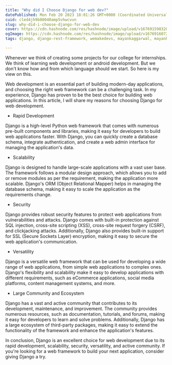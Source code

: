 ```yaml
---
title: "Why did I Choose Django for web dev?"
datePublished: Mon Feb 20 2023 18:01:26 GMT+0000 (Coordinated Universal Time)
cuid: cled4jh9b00040amp5vhwcvun
slug: why-did-i-choose-django-for-web-dev
cover: https://cdn.hashnode.com/res/hashnode/image/upload/v1676915983203/99099fa4-8878-4434-a98e-93706d1d01ae.png
ogImage: https://cdn.hashnode.com/res/hashnode/image/upload/v1676916072329/8fdae053-f107-458d-9400-8238fc6168d8.png
tags: django, django-rest-framework, wemakedevs, mayankaggarwal, mayank

---
```


Whenever we think of creating some projects for our college for internships. We think of learning web development or android development. But we don't know how and from which language should we start. So here is my view on this.

Web development is an essential part of building modern-day applications, and choosing the right web framework can be a challenging task. In my experience, Django has proven to be the best choice for building web applications. In this article, I will share my reasons for choosing Django for web development.

* Rapid Development
    

Django is a high-level Python web framework that comes with numerous pre-built components and libraries, making it easy for developers to build web applications faster. With Django, you can quickly create a database schema, integrate authentication, and create a web admin interface for managing the application's data.

* Scalability
    

Django is designed to handle large-scale applications with a vast user base. The framework follows a modular design approach, which allows you to add or remove modules as per the requirement, making the application more scalable. Django's ORM (Object Relational Mapper) helps in managing the database schema, making it easy to scale the application as the requirements change.

* Security
    

Django provides robust security features to protect web applications from vulnerabilities and attacks. Django comes with built-in protection against SQL injection, cross-site scripting (XSS), cross-site request forgery (CSRF), and clickjacking attacks. Additionally, Django also provides built-in support for SSL (Secure Sockets Layer) encryption, making it easy to secure the web application's communication.

* Versatility
    

Django is a versatile web framework that can be used for developing a wide range of web applications, from simple web applications to complex ones. Django's flexibility and scalability make it easy to develop applications with different requirements, such as eCommerce applications, social media platforms, content management systems, and more.

* Large Community and Ecosystem
    

Django has a vast and active community that contributes to its development, maintenance, and improvement. The community provides numerous resources, such as documentation, tutorials, and forums, making it easy for developers to learn and solve problems. Additionally, Django has a large ecosystem of third-party packages, making it easy to extend the functionality of the framework and enhance the application's features.

In conclusion, Django is an excellent choice for web development due to its rapid development, scalability, security, versatility, and active community. If you're looking for a web framework to build your next application, consider giving Django a try.